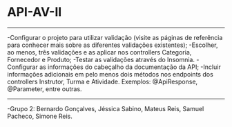 # API-AV-II

<hr>

-Configurar o projeto para utilizar validação (visite as páginas de referência para conhecer mais sobre as diferentes validações existentes);
-Escolher, ao menos, três validações e as aplicar nos controllers Categoria, Fornecedor e Produto;
-Testar as validações através do Insomnia.
-Configurar as informações do cabeçalho da documentação da API;
-Incluir informações adicionais em pelo menos dois métodos nos endpoints dos controllers Instrutor, Turma e Atividade. Exemplos: @ApiResponse, @Parameter, entre outras.

<hr>

-Grupo 2: Bernardo Gonçalves, Jéssica Sabino, Mateus Reis, Samuel Pacheco, Simone Reis.
